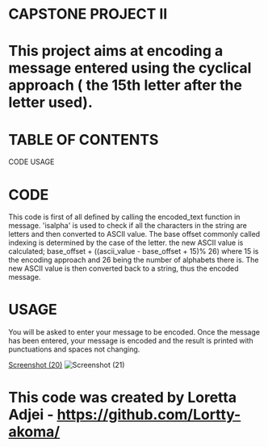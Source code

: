 # **CAPSTONE PROJECT II**
# This project aims at encoding a message entered using the cyclical approach ( the 15th letter after the letter used).
# **TABLE OF CONTENTS**
  CODE
  USAGE
# **CODE**
  This code is first of all defined by calling the encoded_text function in message. 'isalpha' is used to check if all the characters in the string are letters and then converted to ASCII value. 
  The base offset commonly called indexing is determined by the case of the letter. the new ASCII value is calculated; base_offset + ((ascii_value - base_offset + 15)% 26) where 15 is the encoding approach and 26 being the number of alphabets there is.
  The new ASCII value is then converted back to a string, thus the encoded message.
# **USAGE**
  You will be asked to enter your message to be encoded. Once the message has been entered, your message is encoded and the result is printed with punctuations and spaces not changing.

  [Screenshot (20)](https://github.com/Lortty-akoma/finalCapstone/assets/128003931/37cfc315-385f-4472-9d55-699c04b6b4f2)
  ![Screenshot (21)](https://github.com/Lortty-akoma/finalCapstone/assets/128003931/c840da66-5d61-4d14-ac62-9c52e0e5a7e9)
  
  # This code was created by Loretta Adjei - https://github.com/Lortty-akoma/
